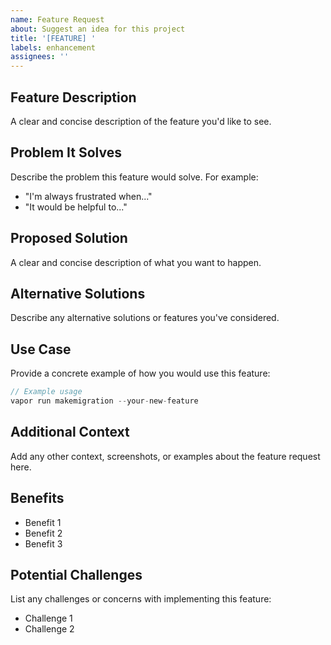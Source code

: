```yaml
---
name: Feature Request
about: Suggest an idea for this project
title: '[FEATURE] '
labels: enhancement
assignees: ''
---
```


## Feature Description

A clear and concise description of the feature you'd like to see.

## Problem It Solves

Describe the problem this feature would solve. For example:
- "I'm always frustrated when..."
- "It would be helpful to..."

## Proposed Solution

A clear and concise description of what you want to happen.

## Alternative Solutions

Describe any alternative solutions or features you've considered.

## Use Case

Provide a concrete example of how you would use this feature:

```swift
// Example usage
vapor run makemigration --your-new-feature
```

## Additional Context

Add any other context, screenshots, or examples about the feature request here.

## Benefits

- Benefit 1
- Benefit 2
- Benefit 3

## Potential Challenges

List any challenges or concerns with implementing this feature:
- Challenge 1
- Challenge 2
